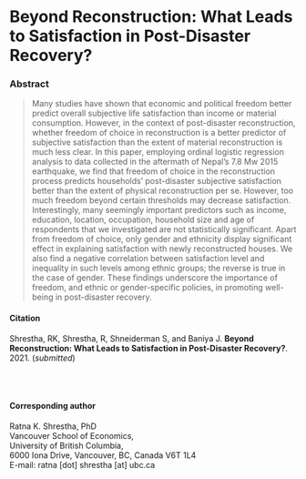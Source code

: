 # Beyond Reconstruction: What Leads to Satisfaction in Post-Disaster Recovery?

### Abstract
> Many studies have shown that economic and political freedom better predict overall subjective life satisfaction than income or material consumption. However, in the context of post-disaster reconstruction, whether freedom of choice in reconstruction is a better predictor of subjective satisfaction than the extent of material reconstruction is much less clear. In this paper, employing ordinal logistic regression analysis to data collected in the aftermath of Nepal’s 7.8 Mw 2015 earthquake, we find that freedom of choice in the reconstruction process predicts households’ post-disaster subjective satisfaction better than the extent of physical reconstruction per se. However, too much freedom beyond certain thresholds may decrease satisfaction. Interestingly, many seemingly important predictors such as income, education, location, occupation, household size and age of respondents that we investigated are not statistically significant. Apart from freedom of choice, only gender and ethnicity display significant effect in explaining satisfaction with newly reconstructed houses. We also find a negative correlation between satisfaction level and inequality in such levels among ethnic groups; the reverse is true in the case of gender. These findings underscore the importance of freedom, and ethnic or gender-specific policies, in promoting well-being in post-disaster recovery.

#### Citation
Shrestha, RK, Shrestha, R, Shneiderman S, and Baniya J. **Beyond Reconstruction: What Leads to Satisfaction in Post-Disaster Recovery?**. 2021. (*submitted*) 

<br/><br/>

#### Corresponding author
Ratna K. Shrestha, PhD <br/>
Vancouver School of Economics, <br/>
University of British Columbia, <br/>
6000 Iona Drive, Vancouver, BC, Canada V6T 1L4 <br/>
E-mail: ratna [dot] shrestha [at] ubc.ca<br/>

<br/><br/>

